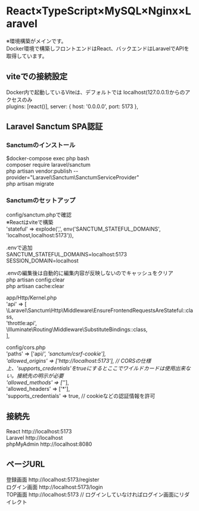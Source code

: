 # React×TypeScript×MySQL×Nginx×Laravel  
※環境構築がメインです。  
Docker環境で構築しフロントエンドはReact、バックエンドはLaravelでAPIを取得しています。  

## viteでの接続設定  
Docker内で起動しているViteは、デフォルトでは localhost(127.0.0.1)からのアクセスのみ  
plugins: [react()],
  server: {
    host: '0.0.0.0',
    port: 5173
  },

## Laravel Sanctum SPA認証 
### Sanctumのインストール
$docker-compose exec php bash  
composer require laravel/sanctum  
php artisan vendor:publish --provider="Laravel\Sanctum\SanctumServiceProvider"  
php artisan migrate  

### Sanctumのセットアップ  
config/sanctum.phpで確認  
※Reactはviteで構築  
'stateful' => explode(',', env('SANCTUM_STATEFUL_DOMAINS', 'localhost,localhost:5173')),  

.envで追加  
SANCTUM_STATEFUL_DOMAINS=localhost:5173  
SESSION_DOMAIN=localhost  

.envの編集後は自動的に編集内容が反映しないのでキャッシュをクリア  
php artisan config:clear  
php artisan cache:clear  

app/Http/Kernel.php  
'api' => [  
\Laravel\Sanctum\Http\Middleware\EnsureFrontendRequestsAreStateful::class,  
'throttle:api',  
\Illuminate\Routing\Middleware\SubstituteBindings::class,  
],  

config/cors.php  
'paths' => ['api/*', 'sanctum/csrf-cookie'],  
'allowed_origins' => ['http://localhost:5173'], // CORSの仕様上、'supports_credentials'をtrueにするとここでワイルドカードは使用出来ない。接続先の明示が必要  
'allowed_methods' => ['*'],  
'allowed_headers' => ['*'],  
'supports_credentials' => true, // cookieなどの認証情報を許可  

## 接続先
React http://localhost:5173  
Laravel http://localhost  
phpMyAdmin http://localhost:8080  

## ページURL  
登録画面 http://localhost:5173/register  
ログイン画面  http://localhost:5173/login  
TOP画面  http://localhost:5173 // ログインしていなければログイン画面にリダイレクト
